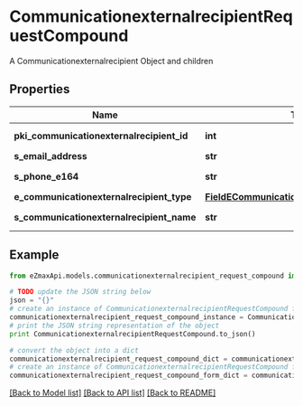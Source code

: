 # CommunicationexternalrecipientRequestCompound

A Communicationexternalrecipient Object and children

## Properties

Name | Type | Description | Notes
------------ | ------------- | ------------- | -------------
**pki_communicationexternalrecipient_id** | **int** | The unique ID of the Communicationexternalrecipient | [optional] 
**s_email_address** | **str** | The email address. | [optional] 
**s_phone_e164** | **str** | A phone number in E.164 Format | [optional] 
**e_communicationexternalrecipient_type** | [**FieldECommunicationexternalrecipientType**](FieldECommunicationexternalrecipientType.md) |  | [optional] 
**s_communicationexternalrecipient_name** | **str** | The name of the Communicationexternalrecipient | [optional] 

## Example

```python
from eZmaxApi.models.communicationexternalrecipient_request_compound import CommunicationexternalrecipientRequestCompound

# TODO update the JSON string below
json = "{}"
# create an instance of CommunicationexternalrecipientRequestCompound from a JSON string
communicationexternalrecipient_request_compound_instance = CommunicationexternalrecipientRequestCompound.from_json(json)
# print the JSON string representation of the object
print CommunicationexternalrecipientRequestCompound.to_json()

# convert the object into a dict
communicationexternalrecipient_request_compound_dict = communicationexternalrecipient_request_compound_instance.to_dict()
# create an instance of CommunicationexternalrecipientRequestCompound from a dict
communicationexternalrecipient_request_compound_form_dict = communicationexternalrecipient_request_compound.from_dict(communicationexternalrecipient_request_compound_dict)
```
[[Back to Model list]](../README.md#documentation-for-models) [[Back to API list]](../README.md#documentation-for-api-endpoints) [[Back to README]](../README.md)


